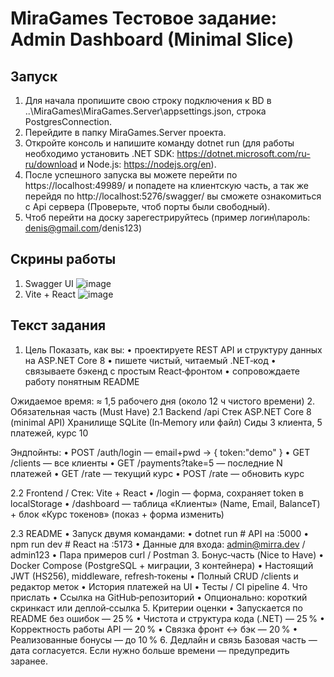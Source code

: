# MiraGames Тестовое задание: Admin Dashboard (Minimal Slice)
## Запуск
1) Для начала пропишите свою строку подключения к BD в ..\MiraGames\MiraGames.Server\appsettings.json, строка PostgresConnection.
2) Перейдите в папку MiraGames.Server проекта.
3) Откройте консоль и напишите команду dotnet run (для работы необходимо установить .NET SDK: https://dotnet.microsoft.com/ru-ru/download и Node.js: https://nodejs.org/en).
4) После успешного запуска вы можете перейти по https://localhost:49989/ и попадете на клиентскую часть, а так же перейдя по http://localhost:5276/swagger/ вы сможете ознакомиться с Api сервера (Проверьте, чтоб порты были свободный).
5) Чтоб перейти на доску зарегестрируйтесь (пример логин\пароль: denis@gmail.com/denis123)
## Скрины работы
1) Swagger UI
![image](https://github.com/user-attachments/assets/34070dc3-6662-4204-9548-7bc628a16e6f)
2) Vite + React
![image](https://github.com/user-attachments/assets/ca86a6b4-8d31-45bd-8d7e-a304ba50a7b7)
## Текст задания
1. Цель
Показать, как вы:
• проектируете REST API и структуру данных на ASP.NET Core 8
• пишете чистый, читаемый .NET‑код
• связываете бэкенд с простым React‑фронтом
• сопровождаете работу понятным README

Ожидаемое время: ≈ 1,5 рабочего дня (около 12 ч чистого времени)
2. Обязательная часть (Must Have)
2.1 Backend /api
Стек
ASP.NET Core 8 (minimal API)
Хранилище
SQLite (In‑Memory или файл)
Сиды
3 клиента, 5 платежей, курс 10


Эндпойнты:
• POST /auth/login — email+pwd → { token:"demo" }
• GET  /clients — все клиенты
• GET  /payments?take=5 — последние N платежей
• GET  /rate — текущий курс
• POST /rate — обновить курс

2.2 Frontend /
Стек: Vite + React
• /login — форма, сохраняет token в localStorage
• /dashboard — таблица «Клиенты» (Name, Email, BalanceT) + блок «Курс токенов» (показ + форма изменить)

2.3 README
• Запуск двумя командами:
• dotnet run        # API на :5000
• npm run dev       # React на :5173
• Данные для входа: admin@mirra.dev / admin123
• Пара примеров curl / Postman
3. Бонус‑часть (Nice to Have)
• Docker Compose (PostgreSQL + миграции, 3 контейнера)
• Настоящий JWT (HS256), middleware, refresh‑токены
• Полный CRUD /clients и редактор меток
• История платежей на UI
• Тесты / CI pipeline
4. Что прислать
• Ссылка на GitHub‑репозиторий
• Опционально: короткий скринкаст или деплой‑ссылка
5. Критерии оценки
• Запускается по README без ошибок — 25 %
• Чистота и структура кода (.NET) — 25 %
• Корректность работы API — 20 %
• Связка фронт ↔ бэк — 20 %
• Реализованные бонусы — до 10 %
6. Дедлайн и связь
Базовая часть — дата согласуется. Если нужно больше времени — предупредить заранее.
